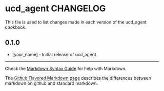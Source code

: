 # ucd_agent CHANGELOG

This file is used to list changes made in each version of the ucd_agent cookbook.

## 0.1.0
- [your_name] - Initial release of ucd_agent

- - -
Check the [Markdown Syntax Guide](http://daringfireball.net/projects/markdown/syntax) for help with Markdown.

The [Github Flavored Markdown page](http://github.github.com/github-flavored-markdown/) describes the differences between markdown on github and standard markdown.
